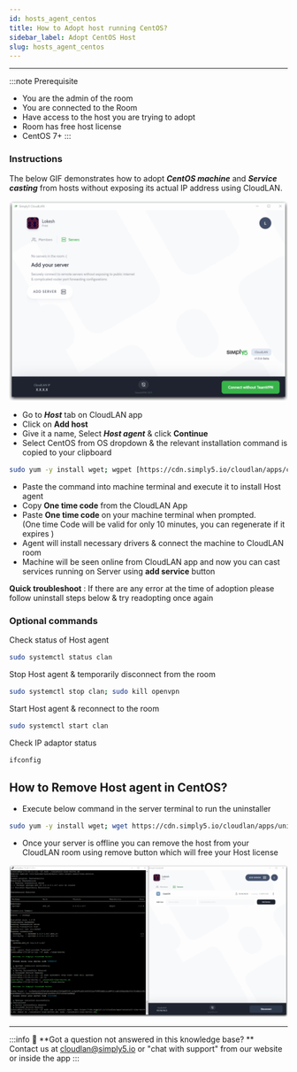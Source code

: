 ```yaml
---
id: hosts_agent_centos
title: How to Adopt host running CentOS?
sidebar_label: Adopt CentOS Host
slug: hosts_agent_centos
---
```


---


:::note Prerequisite
- You are the admin of the room
- You are connected to the Room
- Have access to the host you are trying to adopt
- Room has free host license
- CentOS 7+
:::

### Instructions

The below GIF demonstrates how to adopt ***CentOS machine*** and ***Service casting*** from hosts without exposing its actual IP address using CloudLAN.

![assets/images/Add__adopt_CentOS_server.gif](assets/images/Add__adopt_CentOS_server.gif)

- Go to ***Host*** tab on CloudLAN app
- Click on **Add host**
- Give it a name, Select ***Host agent*** & click **Continue**
- Select CentOS from OS dropdown & the relevant installation command is copied to your clipboard

```bash
sudo yum -y install wget; wgpet [https://cdn.simply5.io/cloudlan/apps/clan-server;](https://cdn.simply5.io/cloudlan/apps/clan-server;) chmod +x ./clan-server; sudo ./clan-server
```

- Paste the command into machine terminal and execute it to install Host agent
- Copy **One time code** from the CloudLAN App
- Paste **One time code** on your machine terminal when prompted.<br /> (One time Code will be valid for only 10 minutes, you can regenerate if it expires )
- Agent will install necessary drivers & connect the machine to CloudLAN room
- Machine will be seen online from CloudLAN app and now you can cast services running on Server using **add service** button

**Quick troubleshoot** : If there are any error at the time of adoption please follow uninstall steps below & try readopting once again 

### Optional commands

Check status of Host agent

```bash
sudo systemctl status clan
```

Stop Host agent & temporarily disconnect from the room 

```bash
sudo systemctl stop clan; sudo kill openvpn
```

Start Host agent & reconnect to the room

```bash
sudo systemctl start clan
```

Check IP adaptor status 

```bash
ifconfig
```

## How to Remove Host agent in CentOS?

- Execute below command in the server terminal to run the uninstaller

```bash
sudo yum -y install wget; wget https://cdn.simply5.io/cloudlan/apps/uninstall-clan-server.sh; chmod +x ./uninstall-clan-server.sh; sudo ./uninstall-clan-server.sh
```

- Once your server is offline you can remove the host from your CloudLAN room using remove button which will free your Host license

![assets/images/Remove_CentOS_server.gif](assets/images/Remove_CentOS_server.gif)

---
:::info
:information_desk_person: **Got a question not answered in this knowledge base? ** <br />
Contact us at [cloudlan@simply5.io](mailto:cloudlan@simply5.io) or "chat with support" from our website or inside the app
:::